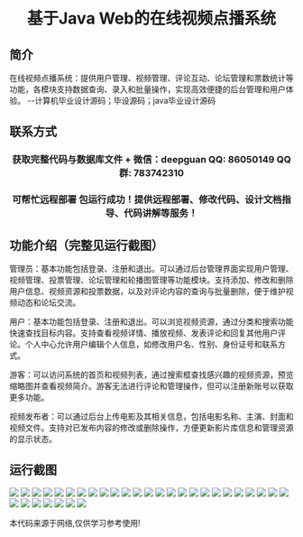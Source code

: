 <p><h1 align="center">基于Java Web的在线视频点播系统</h1></p>

## 简介
在线视频点播系统：提供用户管理、视频管理、评论互动、论坛管理和票数统计等功能，各模块支持数据查询、录入和批量操作，实现高效便捷的后台管理和用户体验。    --计算机毕业设计源码；毕设源码；java毕业设计源码


## 联系方式
<p><h3 align="center">获取完整代码与数据库文件 + 微信：deepguan QQ: 86050149 QQ群: 783742310</h3></p>
<p><h3 align="center">可帮忙远程部署 包运行成功！提供远程部署、修改代码、设计文档指导、代码讲解等服务！</h3></p>

## 功能介绍（完整见运行截图）
管理员：基本功能包括登录、注册和退出。可以通过后台管理界面实现用户管理、视频管理、投票管理、论坛管理和轮播图管理等功能模块。支持添加、修改和删除用户信息、视频资源和投票数据，以及对评论内容的查询与批量删除，便于维护视频动态和论坛交流。

用户：基本功能包括登录、注册和退出。可以浏览视频资源，通过分类和搜索功能快速查找目标内容。支持查看视频详情、播放视频、发表评论和回复其他用户评论。个人中心允许用户编辑个人信息，如修改用户名、性别、身份证号和联系方式。

游客：可以访问系统的首页和视频列表，通过搜索框查找感兴趣的视频资源，预览缩略图并查看视频简介。游客无法进行评论和管理操作，但可以注册新账号以获取更多功能。

视频发布者：可以通过后台上传电影及其相关信息，包括电影名称、主演、封面和视频文件。支持对已发布内容的修改或删除操作，方便更新影片库信息和管理资源的显示状态。


## 运行截图
![](img/001.jpg)
![](img/002.jpg)
![](img/003.jpg)
![](img/004.jpg)
![](img/005.jpg)
![](img/006.jpg)
![](img/007.jpg)
![](img/008.jpg)
![](img/009.jpg)
![](img/010.jpg)
![](img/011.jpg)
![](img/012.jpg)
![](img/013.jpg)
![](img/014.jpg)
![](img/015.jpg)
![](img/016.jpg)
![](img/017.jpg)
![](img/018.jpg)
![](img/019.jpg)
![](img/020.jpg)
![](img/021.jpg)
![](img/022.jpg)
![](img/023.jpg)
![](img/024.jpg)
![](img/025.jpg)
![](img/026.jpg)
![](img/027.jpg)
![](img/028.jpg)
![](img/029.jpg)
![](img/030.jpg)
![](img/031.jpg)
![](img/032.jpg)

<p>本代码来源于网络,仅供学习参考使用!</p>
